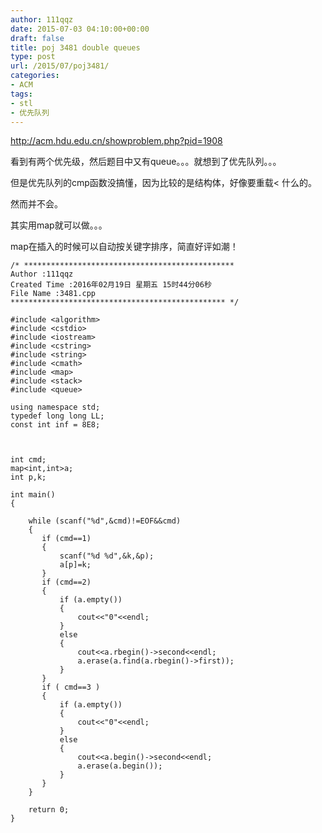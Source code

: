```yaml
---
author: 111qqz
date: 2015-07-03 04:10:00+00:00
draft: false
title: poj 3481 double queues
type: post
url: /2015/07/poj3481/
categories:
- ACM
tags:
- stl
- 优先队列
---
```


http://acm.hdu.edu.cn/showproblem.php?pid=1908




看到有两个优先级，然后题目中又有queue。。。就想到了优先队列。。。




但是优先队列的cmp函数没搞懂，因为比较的是结构体，好像要重载< 什么的。




然而并不会。




其实用map就可以做。。。




map在插入的时候可以自动按关键字排序，简直好评如潮！


 

    
    /* ***********************************************
    Author :111qqz
    Created Time :2016年02月19日 星期五 15时44分06秒
    File Name :3481.cpp
    ************************************************ */
    
    #include <algorithm>
    #include <cstdio>
    #include <iostream>
    #include <cstring>
    #include <string>
    #include <cmath>
    #include <map>
    #include <stack>
    #include <queue>
    
    using namespace std;
    typedef long long LL;
    const int inf = 8E8;
    
    
    
    int cmd;
    map<int,int>a;
    int p,k;
    
    int main()
    {
    
        while (scanf("%d",&cmd)!=EOF&&cmd)
        {
           if (cmd==1)
           {
               scanf("%d %d",&k,&p);
               a[p]=k;
           }
           if (cmd==2)
           {
               if (a.empty())
               {
                   cout<<"0"<<endl;
               }
               else
               {
                   cout<<a.rbegin()->second<<endl;
                   a.erase(a.find(a.rbegin()->first));
               }
           }
           if ( cmd==3 )
           {
               if (a.empty())
               {
                   cout<<"0"<<endl;
               }
               else
               {
                   cout<<a.begin()->second<<endl;
                   a.erase(a.begin());
               }
           }
        }
    
    	return 0;
    }
    



